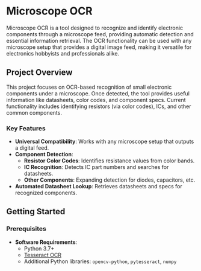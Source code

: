 # Microscope OCR

Microscope OCR is a tool designed to recognize and identify electronic components through a microscope feed, providing automatic detection and essential information retrieval. The OCR functionality can be used with any microscope setup that provides a digital image feed, making it versatile for electronics hobbyists and professionals alike.

## Project Overview

This project focuses on OCR-based recognition of small electronic components under a microscope. Once detected, the tool provides useful information like datasheets, color codes, and component specs. Current functionality includes identifying resistors (via color codes), ICs, and other common components.

### Key Features
- **Universal Compatibility**: Works with any microscope setup that outputs a digital feed.
- **Component Detection**:
  - **Resistor Color Codes**: Identifies resistance values from color bands.
  - **IC Recognition**: Detects IC part numbers and searches for datasheets.
  - **Other Components**: Expanding detection for diodes, capacitors, etc.
- **Automated Datasheet Lookup**: Retrieves datasheets and specs for recognized components.

## Getting Started

### Prerequisites
- **Software Requirements**:
  - Python 3.7+
  - [Tesseract OCR](https://github.com/tesseract-ocr/tesseract)
  - Additional Python libraries: `opencv-python`, `pytesseract`, `numpy`
  
